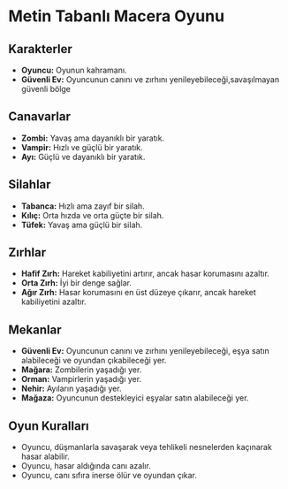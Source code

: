 # Metin Tabanlı Macera Oyunu

## Karakterler

- **Oyuncu:** Oyunun kahramanı.
- **Güvenli Ev:** Oyuncunun canını ve zırhını yenileyebileceği,savaşılmayan güvenli bölge

## Canavarlar

- **Zombi:** Yavaş ama dayanıklı bir yaratık.
- **Vampir:** Hızlı ve güçlü bir yaratık.
- **Ayı:** Güçlü ve dayanıklı bir yaratık.

## Silahlar

- **Tabanca:** Hızlı ama zayıf bir silah.
- **Kılıç:** Orta hızda ve orta güçte bir silah.
- **Tüfek:** Yavaş ama güçlü bir silah.

## Zırhlar

- **Hafif Zırh:** Hareket kabiliyetini artırır, ancak hasar korumasını azaltır.
- **Orta Zırh:** İyi bir denge sağlar.
- **Ağır Zırh:** Hasar korumasını en üst düzeye çıkarır, ancak hareket kabiliyetini azaltır.

## Mekanlar

- **Güvenli Ev:** Oyuncunun canını ve zırhını yenileyebileceği, eşya satın alabileceği ve oyundan çıkabileceği yer.
- **Mağara:** Zombilerin yaşadığı yer.
- **Orman:** Vampirlerin yaşadığı yer.
- **Nehir:** Ayıların yaşadığı yer.
- **Mağaza:** Oyuncunun destekleyici eşyalar satın alabileceği yer.

## Oyun Kuralları

- Oyuncu, düşmanlarla savaşarak veya tehlikeli nesnelerden kaçınarak hasar alabilir.
- Oyuncu, hasar aldığında canı azalır.
- Oyuncu, canı sıfıra inerse ölür ve oyundan çıkar.
